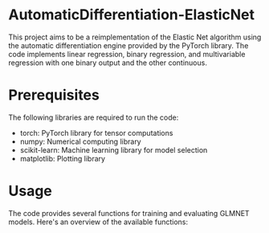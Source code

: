 # AutomaticDifferentiation-ElasticNet

This project aims to be a reimplementation of the Elastic Net algorithm using the automatic differentiation engine provided by the PyTorch library. The code implements linear regression, binary regression, and multivariable regression with one binary output and the other continuous.


# Prerequisites
The following libraries are required to run the code:

+ torch: PyTorch library for tensor computations
+ numpy: Numerical computing library
+ scikit-learn: Machine learning library for model selection
+ matplotlib: Plotting library

# Usage
The code provides several functions for training and evaluating GLMNET models. Here's an overview of the available functions:





